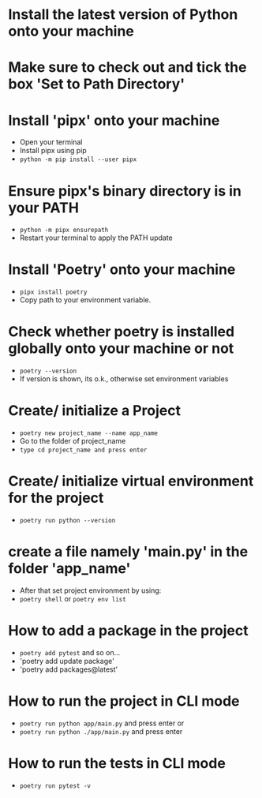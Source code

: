 # Install the latest version of Python onto your machine
# Make sure to check out and tick the box 'Set to Path Directory'

# Install 'pipx' onto your machine
- Open your terminal
- Install pipx using pip
- `python -m pip install --user pipx`
# Ensure pipx's binary directory is in your PATH
- `python -m pipx ensurepath`
- Restart your terminal to apply the PATH update

# Install 'Poetry' onto your machine
- `pipx install poetry`
- Copy path to your environment variable.

# Check whether poetry is installed globally onto your machine or not
- `poetry --version`
- If version is shown, its o.k., otherwise set environment variables

# Create/ initialize a Project
- `poetry new project_name --name app_name`
- Go to the folder of project_name
- `type cd project_name and press enter`

# Create/ initialize virtual environment for the project
- `poetry run python --version`

# create a file namely 'main.py' in the folder 'app_name'
- After that set project environment by using:
- `poetry shell` or `poetry env list`

# How to add a package in the project
- `poetry add pytest` and so on... 
- 'poetry add update package'
- 'poetry add packages@latest'

# How to run the project in CLI mode
- `poetry run python app/main.py` and press enter
or
- `poetry run python ./app/main.py` and press enter

# How to run the tests in CLI mode
- `poetry run pytest -v`